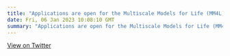 ```yaml
---
title: "Applications are open for the Multiscale Models for Life (MM4L)interdisciplinary #PhD program at King's College London. MM4L combines in vivo, in vitro, and in silico models to understand multicellular biology from groups of cells to whole organisms. kcl.ac.uk/dentistry/rese…"
date: Fri, 06 Jan 2023 10:08:10 GMT
summary: "Applications are open for the Multiscale Models for Life (MM4L)interdisciplinary #PhD program at King's College London. MM4L combines in vivo, in vitro, and in silico models to understand multicellular biology from groups of cells to whole organisms. kcl.ac.uk/dentistry/rese…"
---
```


[View on Twitter](https://x.com/ChiappiniLab/status/1611303602651529217)
